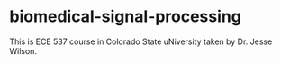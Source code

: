 # biomedical-signal-processing

This is ECE 537 course in Colorado State uNiversity taken by Dr. Jesse Wilson. 
